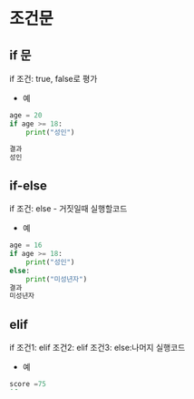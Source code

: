 # 조건문
## if 문

if 조건:
true, false로 평가

+ 예 
``` python
age = 20
if age >= 18:
    print("성인")

결과  
성인
```

## if-else

if 조건:
else - 거짓일때 실행할코드

+ 예 
```python 
age = 16
if age >= 18:
    print("성인")
else:
    print("미성년자")
결과
미성년자
```

## elif

if 조건1:
elif 조건2:
elif 조건3:
else:나머지 실행코드

+ 예 
```python
score =75
if score >=90:
    print("A")
elif score >=80:
    print("B")
else:
    print("F")
결과
F
```

## 조건문 연산자

```
+ 비교연산자
==같다  
!=같지않다  
(>)크다  
<작다  
(>=)이상  
<=이하
```
```
+ 논리연산자
and 두조건이 모두 참이면 참  
or 둘중 하나라도 참이면 참  
not 조건의 반대값
```
+ 예
```python
age = 20
money = 10000
if age >= 18 and money >= 5000:
    print("입장")
else:
    print("불가")
결과
입장
```

## 중첩 조건문(조건문에 또 조건문)

```python
age = 20
vip = True

if age >= 18:
    if vip:
        print("vip입장")
    else:
        print("일반 입장 허용")
else:
    print("X")
결과
vip입장
```
## for반복문

for 변수 in 반복할 데이터:
    코드
+ 예  
```python
리스트 반복

fruits = ["사과", "바나나", "딸기"]
for fruit in fruits:
    print(fruit)
결과
사과
바나나
딸기
```

```python
숫자반복

for i in range(1,6):    #1~5반복
    print(i)
결과
1
2
3
4
5
```
range(시작, 끝, 증가폭)  
시작과 끝은 -1  
예를들어 range(1, 5)는 0~4를 의미

```python
문자반복

for char in "Hello":
    print(char)
결과
H
e
l
l
o
```

## while 반복문

while 조건:      
참인동안만 반복  
+ 예
```python
count = 1
while count <= 5:
    print(count)
    count +=1           #1씩 증가가
결과
1
2
3
4
5
```

## 무한반복

+ 예
```python
while True:
    user_input = input("종료하려면 'exit'입력: ")
    if user_input == 'exit':
        break
결과
종료하려면 'exit'입력: hello
종료하려면 'exit'입력: exit
```